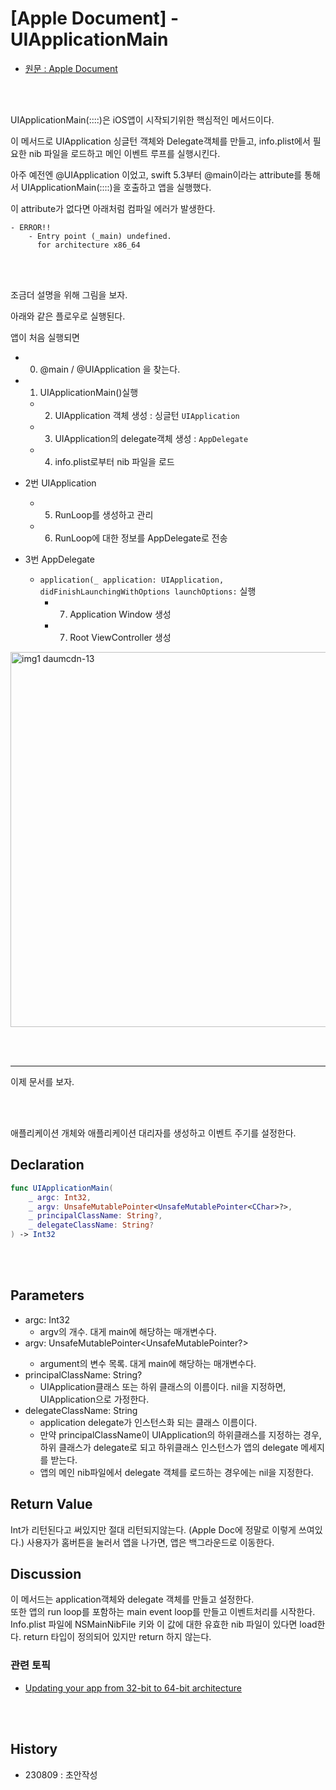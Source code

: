# [Apple Document] - UIApplicationMain


- [원문 : Apple Document](https://developer.apple.com/documentation/uikit/uiapplicationdelegate)

<br><br>

UIApplicationMain(::::)은 iOS앱이 시작되기위한 핵심적인 메서드이다.

이 메서드로 UIApplication 싱글턴 객체와 Delegate객체를 만들고, info.plist에서 필요한 nib 파일을 로드하고 메인 이벤트 루프를 실행시킨다.

아주 예전엔 @UIApplication 이었고, swift 5.3부터 @main이라는 attribute를 통해서 UIApplicationMain(::::)을 호출하고 앱을 실행했다. 

이 attribute가 없다면 아래처럼 컴파일 에러가 발생한다.

```
- ERROR!!
    - Entry point (_main) undefined.
      for architecture x86_64
``` 

<br><br>

조금더 설명을 위해 그림을 보자.  

아래와 같은 플로우로 실행된다.  

앱이 처음 실행되면 

- 0. @main / @UIApplication 을 찾는다.
- 1. UIApplicationMain()실행
    - 2. UIApplication 객체 생성 : 싱글턴 `UIApplication`
    - 3. UIApplication의 delegate객체 생성 : `AppDelegate`
    - 4. info.plist로부터 nib 파일을 로드


- 2번 UIApplication
    - 5. RunLoop를 생성하고 관리
    - 6. RunLoop에 대한 정보를 AppDelegate로 전송

- 3번 AppDelegate
    - `application(_ application: UIApplication, didFinishLaunchingWithOptions launchOptions:` 실행
        - 7. Application Window 생성
        - 7. Root ViewController 생성

<p align="출처: https://oleb.net/blog/2012/02/app-launch-sequence-ios-revisited/">

<img width="600" alt="img1 daumcdn-13" src="https://github.com/isGeekCode/TIL/assets/76529148/43a18ca5-0099-46cc-8abd-05d395cbce22">
</p>

<br><br>

---

이제 문서를 보자.


<br><br>


애플리케이션 개체와 애플리케이션 대리자를 생성하고 이벤트 주기를 설정한다.


## Declaration

```swift
func UIApplicationMain(
    _ argc: Int32,
    _ argv: UnsafeMutablePointer<UnsafeMutablePointer<CChar>?>,
    _ principalClassName: String?,
    _ delegateClassName: String?
) -> Int32
```

<br><br>


## Parameters

- argc: Int32 
    - argv의 개수. 대게 main에 해당하는 매개변수다.
- argv: UnsafeMutablePointer<UnsafeMutablePointer<CChar>?>
    - argument의 변수 목록. 대게 main에 해당하는 매개변수다.
- principalClassName: String?
    - UIApplication클래스 또는 하위 클래스의 이름이다. nil을 지정하면, UIApplication으로 가정한다.
- delegateClassName: String
    - application delegate가 인스턴스화 되는 클래스 이름이다.
    - 만약 principalClassName이 UIApplication의 하위클래스를 지정하는 경우, 하위 클래스가 delegate로 되고 하위클래스 인스턴스가 앱의 delegate 메세지를 받는다.
    - 앱의 메인 nib파일에서 delegate 객체를 로드하는 경우에는 nil을 지정한다.

## Return Value

Int가 리턴된다고 써있지만 절대 리턴되지않는다. (Apple Doc에 정말로 이렇게 쓰여있다.)
사용자가 홈버튼을 눌러서 앱을 나가면, 앱은 백그라운드로 이동한다. 


## Discussion
이 메서드는 application객체와 delegate 객체를 만들고 설정한다.  
또한 앱의 run loop를 포함하는 main event loop를 만들고 이벤트처리를 시작한다.
Info.plist 파일에  NSMainNibFile 키와 이 값에 대한 유효한 nib 파일이 있다면 load한다. 
return 타입이 정의되어 있지만 return 하지 않는다.


### 관련 토픽

- [Updating your app from 32-bit to 64-bit architecture](https://developer.apple.com/documentation/uikit/app_and_environment/updating_your_app_from_32-bit_to_64-bit_architecture)


<br><br>

## History
- 230809 : 초안작성

